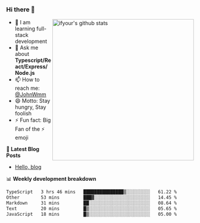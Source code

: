 ### Hi there 👋

<img style="width: 380px" align="right" src="https://github-readme-stats.vercel.app/api?username=ifyour&show_icons=true&theme=dark&card_width=280px&hide_title=true&hide=contribs&include_all_commits=true&count_private=true" alt="ifyour's github stats"/>


- 🌱  I am learning full-stack development
- 💬  Ask me about **Typescript/React/Express/Node.js**
- 📫  How to reach me: [@JohnWmm](https://twitter.com/JohnWmm)
- 😄  Motto: Stay hungry, Stay foolish
- ⚡  Fun fact: Big Fan of the :zap: emoji


**📝 Latest Blog Posts**

<!-- BLOG-POST-LIST:START -->
- [Hello, blog](https://mingming.dev/posts/hello-blog)
<!-- BLOG-POST-LIST:END -->



📊 **Weekly development breakdown** 

<!-- [![wakatime](https://wakatime.com/badge/user/d2bc2102-a53a-4e4f-93d0-a8cbf4be2db4.svg)](https://wakatime.com/@d2bc2102-a53a-4e4f-93d0-a8cbf4be2db4) -->

<!--START_SECTION:waka-->

```txt
TypeScript   3 hrs 46 mins   ███████████████▒░░░░░░░░░   61.22 %
Other        53 mins         ███▓░░░░░░░░░░░░░░░░░░░░░   14.45 %
Markdown     31 mins         ██░░░░░░░░░░░░░░░░░░░░░░░   08.64 %
Text         20 mins         █▒░░░░░░░░░░░░░░░░░░░░░░░   05.65 %
JavaScript   18 mins         █▒░░░░░░░░░░░░░░░░░░░░░░░   05.00 %
```

<!--END_SECTION:waka-->

